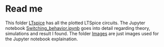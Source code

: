 # Read me
This folder [LTspice](LTspice) has all the plotted LTSpice circuits. The Jupyter notebook [Switching_behavior.ipynb](Switching_behavior.ipynb) goes into detail regarding theory, simulations and result I found. The folder [Images](Images) are just images used for the Jupyter notebook explaination.
